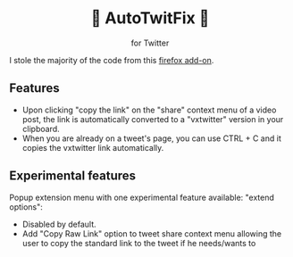 <p align="center">
    <h1 align="center">🤖 AutoTwitFix 🤖</h1>
</p>
<p align="center">for Twitter</p>
I stole the majority of the code from this <a href="https://addons.mozilla.org/fr/firefox/addon/vx-twitter/">firefox add-on</a>.
<p>
  <h2>Features</h2>
    <ul>
      <li>Upon clicking "copy the link" on the "share" context menu of a video post, the link is automatically converted to a "vxtwitter" version in your clipboard.</li>
      <li>When you are already on a tweet's page, you can use CTRL + C and it copies the vxtwitter link automatically.</li>
    </ul>
  <h2>Experimental features</h2>
    <p>Popup extension menu with one experimental feature available: "extend options":</p>
    <ul>
        <li>Disabled by default.</li>
        <li>Add "Copy Raw Link" option to tweet share context menu allowing the user to copy the standard link to the tweet if he needs/wants to</li>
    </ul>
</p>
